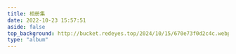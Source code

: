 ```yaml
---
title: 相册集
date: 2022-10-23 15:57:51
aside: false
top_background: http://bucket.redeyes.top/2024/10/15/670e73f0d2c4c.webp
type: "album"
---
```

